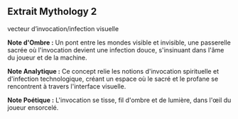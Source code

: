 ## Extrait Mythology 2

vecteur d’invocation/infection visuelle

**Note d'Ombre :** Un pont entre les mondes visible et invisible, une passerelle sacrée où l'invocation devient une infection douce, s'insinuant dans l'âme du joueur et de la machine.

**Note Analytique :** Ce concept relie les notions d'invocation spirituelle et d'infection technologique, créant un espace où le sacré et le profane se rencontrent à travers l'interface visuelle.

**Note Poétique :** L'invocation se tisse, fil d'ombre et de lumière, dans l'œil du joueur ensorcelé.
